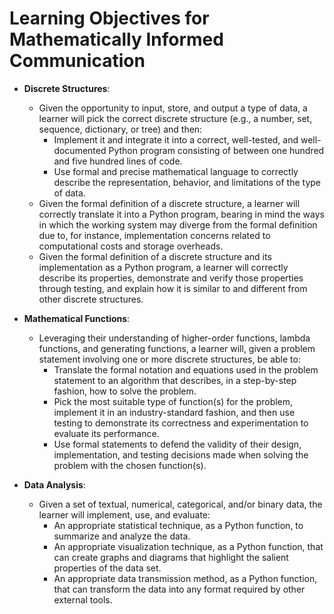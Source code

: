 # Learning Objectives for Mathematically Informed Communication

- **Discrete Structures**:
  - Given the opportunity to input, store, and output a type of data, a
    learner will pick the correct discrete structure (e.g., a number, set,
    sequence, dictionary, or tree) and then:
    - Implement it and integrate it into a correct, well-tested, and
      well-documented Python program consisting of between one hundred and
      five hundred lines of code.
    - Use formal and precise mathematical language to correctly describe the
      representation, behavior, and limitations of the type of data.
  - Given the formal definition of a discrete structure, a learner will
    correctly translate it into a Python program, bearing in mind the ways in
    which the working system may diverge from the formal definition due to, for
    instance, implementation concerns related to computational costs and storage
    overheads.
  - Given the formal definition of a discrete structure and its implementation
    as a Python program, a learner will correctly describe its properties,
    demonstrate and verify those properties through testing, and explain how it
    is similar to and different from other discrete structures.

- **Mathematical Functions**:
  - Leveraging their understanding of higher-order functions, lambda functions,
    and generating functions, a learner will, given a problem statement
    involving one or more discrete structures, be able to:
    - Translate the formal notation and equations used in the problem statement
      to an algorithm that describes, in a step-by-step fashion, how to solve
      the problem.
    - Pick the most suitable type of function(s) for the problem, implement it
      in an industry-standard fashion, and then use testing to demonstrate its
      correctness and experimentation to evaluate its performance.
    - Use formal statements to defend the validity of their design,
      implementation, and testing decisions made when solving the problem with
      the chosen function(s).

- **Data Analysis**:
  - Given a set of textual, numerical, categorical, and/or binary data, the
    learner will implement, use, and evaluate:
    - An appropriate statistical technique, as a Python function, to summarize
      and analyze the data.
    - An appropriate visualization technique, as a Python function, that can
      create graphs and diagrams that highlight the salient properties of the
      data set.
    - An appropriate data transmission method, as a Python function, that can
      transform the data into any format required by other external tools.
